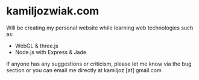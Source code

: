 kamiljozwiak.com
================

Will be creating my personal website while learning web technologies such as:

- WebGL & three.js
- Node.js with Express & Jade

If anyone has any suggestions or criticism, please let me know via the bug section or you can email me directly at kamiljoz [at] gmail.com
